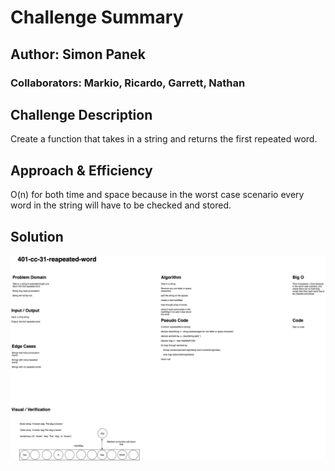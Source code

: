 # Challenge Summary

## Author: Simon Panek

### Collaborators: Markio, Ricardo, Garrett, Nathan

## Challenge Description

Create a function that takes in a string and returns the first repeated word.

## Approach & Efficiency

O(n) for both time and space because in the worst case scenario every word in the string will have to be checked and stored.

## Solution

![Whiteboard](401-cc-31.png)